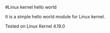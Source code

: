 #Linux kernel hello world

It is a simple hello world module for Linux kernel.

Tested on Linux Kernel 4.19.0
